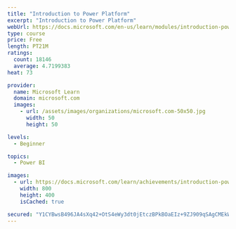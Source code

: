 ```yaml
---
title: "Introduction to Power Platform"
excerpt: "Introduction to Power Platform"
webUrl: https://docs.microsoft.com/en-us/learn/modules/introduction-power-platform/
type: course
price: Free
length: PT21M
ratings:
  count: 18146
  average: 4.7199383
heat: 73

provider:
  name: Microsoft Learn
  domain: microsoft.com
  images:
    - url: /assets/images/organizations/microsoft.com-50x50.jpg
      width: 50
      height: 50

levels:
  - Beginner

topics:
  - Power BI

images:
  - url: https://docs.microsoft.com/learn/achievements/introduction-power-platform-social.png
    width: 800
    height: 400
    isCached: true

secured: "Y1CYBwsB496JA4sXq42+OtS4eWy3dt0jEtczBPkBOaEIz+9ZJ909qSAgCMEkWUHzd1ZtQNJ+xgQhELYZmJqp6LpUtSa0HiKJ9rHOiCwqgkP9R2C6ats4k/mN2QIynNGQXXKWI/5By1UCmCb/DMAWpbCfw0hRVhhPhUZ/w0pAF+Fc4p4zGrz63No/2mr8bjK7yJS38mBvdR3hMWRXc3CPo/u5GkYOGYiPWwtaITsPMFQRfoVfGxaM8e2XwqE2aFWh4FXMBWEn+SgTMmycnEWWCnSDHILxCNCcyaHE/MFZP1l/aYjKyGOgc3lWssHhFeTjAwxNSRLVHhc68SIHF6u/hFACf1rZfh1j3fMmNVWehjrJ4O6PY+azCl0tLcdeDvMqIyHRFzp9pI/jiC9/B8xB6bkn7icysrnxm+vG6l6cfGhXe5mAe+SCCki5TsJ9BKNv;1AkQDwPgWtv0ve+HHCn/bQ=="
---
```



